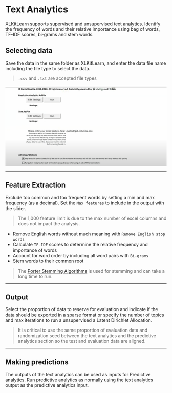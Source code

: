 # Text Analytics
XLKitLearn supports supervised and unsupervised text analytics. Identify the frequency of words and their relative importance using bag of words, TF-IDF scores, bi-grams and stem words.

## Selecting data

Save the data in the same folder as XLKitLearn, and enter the data file name including  the file type to select the data.
> `.csv` and `.txt` are accepted file types

<img src="/Select_text.gif" width="600">


---


## Feature Extraction
Exclude too common and too frequent words by setting a min and max frequency (as a decimal). Set the `Max features` to include in the output with the slider.
> The 1,000 feature limit is due to the max number of excel columns and does not impact the analysis.

- Remove English words without much meaning with `Remove English stop words`
- Calculate `TF-IDF` scores to determine the relative frequency and importance of words
- Account for word order by including all word pairs with `Bi-grams`
- Stem words to their common root
> The [Porter Stemming Algorithms](https://en.wikipedia.org/wiki/Stemming) is used for stemming and can take a long time to run.


---


## Output
Select the proportion of data to reserve for evaluation and indicate if the data should be exported in a sparse format or specify the number of topics and max iterations to run a unsupervised a Latent Dirichlet Allocation.

> It is critical to use the same proportion of evaluation data and randomization seed between the text analytics and the predictive analytics section so the test and evaluation data are aligned.

---


## Making predictions
The outputs of the text analytics can be used as inputs for Predictive analytics. Run predictive analytics as normally using the text analytics output as the predictive analytics input.
